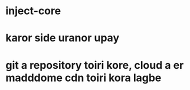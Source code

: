 # inject-core
# karor side uranor upay 
# git a repository toiri kore, cloud a er madddome cdn toiri kora lagbe
